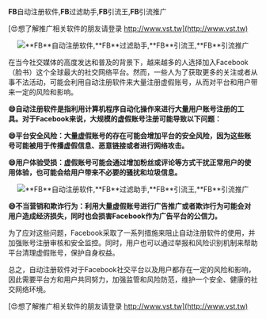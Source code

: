 **FB**自动注册软件,**FB**过滤助手,**FB**引流王,**FB**引流推广

[😍想了解推广相关软件的朋友请登录 http://www.vst.tw](http://www.vst.tw)

 <center><img src="https://vst.tw/MP4/tuiguang/png/6.png" alt="**FB**自动注册软件,**FB**过滤助手,**FB**引流王,**FB**引流推广"></center>

在当今社交媒体的高度发达和普及的背景下，越来越多的人选择加入Facebook（脸书）这个全球最大的社交网络平台。然而，一些人为了获取更多的关注或者从事不法活动，可能会利用自动注册软件来大量注册虚假账号，从而对平台和用户带来一定的风险和影响。

**😄自动注册软件是指利用计算机程序自动化操作来进行大量用户账号注册的工具。对于Facebook来说，大规模的虚假账号注册可能导致以下问题：**

**😄平台安全风险：大量虚假账号的存在可能会增加平台的安全风险，因为这些账号可能被用于传播虚假信息、恶意链接或者进行网络攻击。**

**😄用户体验受损：虚假账号可能会通过增加粉丝或评论等方式干扰正常用户的使用体验，也可能会给用户带来不必要的骚扰和垃圾信息。**

 <center><img src="https://vst.tw/MP4/tuiguang/png/3.png" alt="**FB**自动注册软件,**FB**过滤助手,**FB**引流王,**FB**引流推广"></center>

**😄不当营销和欺诈行为：利用大量虚假账号进行广告推广或者欺诈行为可能会对用户造成经济损失，同时也会损害Facebook作为广告平台的公信力。**

为了应对这些问题，Facebook采取了一系列措施来阻止自动注册软件的使用，并加强账号注册审核和安全监控。同时，用户也可以通过举报和风险识别机制来帮助平台清理虚假账号，保护自身权益。

总之，自动注册软件对于Facebook社交平台以及用户都存在一定的风险和影响，因此需要平台方和用户共同努力，加强监管和风险防范，维护一个安全、健康的社交网络环境。

[😍想了解推广相关软件的朋友请登录 http://www.vst.tw](http://www.vst.tw)



